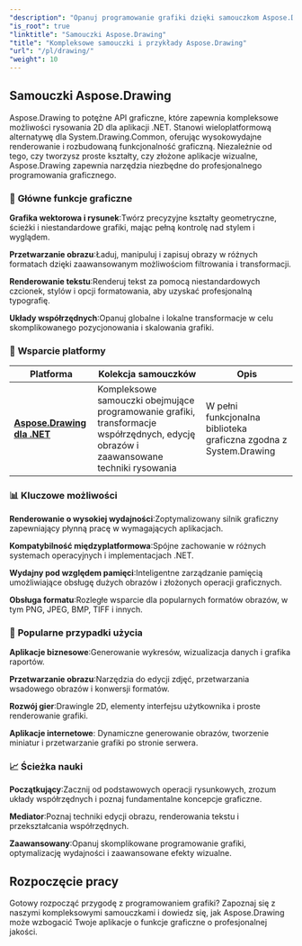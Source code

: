 ```yaml
---
"description": "Opanuj programowanie grafiki dzięki samouczkom Aspose.Drawing. Naucz się transformacji współrzędnych, edycji obrazów, technik rysowania i zaawansowanych efektów wizualnych na wielu platformach."
"is_root": true
"linktitle": "Samouczki Aspose.Drawing"
"title": "Kompleksowe samouczki i przykłady Aspose.Drawing"
"url": "/pl/drawing/"
"weight": 10
---
```


## Samouczki Aspose.Drawing

Aspose.Drawing to potężne API graficzne, które zapewnia kompleksowe możliwości rysowania 2D dla aplikacji .NET. Stanowi wieloplatformową alternatywę dla System.Drawing.Common, oferując wysokowydajne renderowanie i rozbudowaną funkcjonalność graficzną. Niezależnie od tego, czy tworzysz proste kształty, czy złożone aplikacje wizualne, Aspose.Drawing zapewnia narzędzia niezbędne do profesjonalnego programowania graficznego.

### 🎨 **Główne funkcje graficzne**

**Grafika wektorowa i rysunek**:Twórz precyzyjne kształty geometryczne, ścieżki i niestandardowe grafiki, mając pełną kontrolę nad stylem i wyglądem.

**Przetwarzanie obrazu**:Ładuj, manipuluj i zapisuj obrazy w różnych formatach dzięki zaawansowanym możliwościom filtrowania i transformacji.

**Renderowanie tekstu**:Renderuj tekst za pomocą niestandardowych czcionek, stylów i opcji formatowania, aby uzyskać profesjonalną typografię.

**Układy współrzędnych**:Opanuj globalne i lokalne transformacje w celu skomplikowanego pozycjonowania i skalowania grafiki.

### 🚀 **Wsparcie platformy**

| Platforma | Kolekcja samouczków | Opis |
|----------|---------------------|------------|
| **[Aspose.Drawing dla .NET](./net/)** | Kompleksowe samouczki obejmujące programowanie grafiki, transformacje współrzędnych, edycję obrazów i zaawansowane techniki rysowania | W pełni funkcjonalna biblioteka graficzna zgodna z System.Drawing |

### 📊 **Kluczowe możliwości**

**Renderowanie o wysokiej wydajności**:Zoptymalizowany silnik graficzny zapewniający płynną pracę w wymagających aplikacjach.

**Kompatybilność międzyplatformowa**:Spójne zachowanie w różnych systemach operacyjnych i implementacjach .NET.

**Wydajny pod względem pamięci**:Inteligentne zarządzanie pamięcią umożliwiające obsługę dużych obrazów i złożonych operacji graficznych.

**Obsługa formatu**:Rozległe wsparcie dla popularnych formatów obrazów, w tym PNG, JPEG, BMP, TIFF i innych.

### 🎯 **Popularne przypadki użycia**

**Aplikacje biznesowe**:Generowanie wykresów, wizualizacja danych i grafika raportów.

**Przetwarzanie obrazu**:Narzędzia do edycji zdjęć, przetwarzania wsadowego obrazów i konwersji formatów.

**Rozwój gier**:Drawingle 2D, elementy interfejsu użytkownika i proste renderowanie grafiki.

**Aplikacje internetowe**: Dynamiczne generowanie obrazów, tworzenie miniatur i przetwarzanie grafiki po stronie serwera.

### 📈 **Ścieżka nauki**

**Początkujący**:Zacznij od podstawowych operacji rysunkowych, zrozum układy współrzędnych i poznaj fundamentalne koncepcje graficzne.

**Mediator**:Poznaj techniki edycji obrazu, renderowania tekstu i przekształcania współrzędnych.

**Zaawansowany**:Opanuj skomplikowane programowanie grafiki, optymalizację wydajności i zaawansowane efekty wizualne.

## Rozpoczęcie pracy

Gotowy rozpocząć przygodę z programowaniem grafiki? Zapoznaj się z naszymi kompleksowymi samouczkami i dowiedz się, jak Aspose.Drawing może wzbogacić Twoje aplikacje o funkcje graficzne o profesjonalnej jakości.